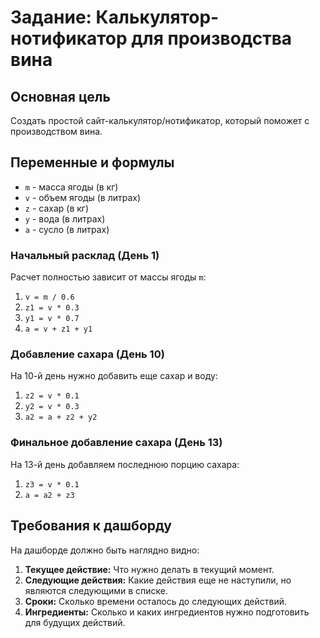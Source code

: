 # Задание: Калькулятор-нотификатор для производства вина

## Основная цель

Создать простой сайт-калькулятор/нотификатор, который поможет с производством вина.

## Переменные и формулы

- `m` - масса ягоды (в кг)
- `v` - объем ягоды (в литрах)
- `z` - сахар (в кг)
- `y` - вода (в литрах)
- `a` - сусло (в литрах)

### Начальный расклад (День 1)

Расчет полностью зависит от массы ягоды `m`:

1.  `v = m / 0.6`
2.  `z1 = v * 0.3`
3.  `y1 = v * 0.7`
4.  `a = v + z1 + y1`

### Добавление сахара (День 10)

На 10-й день нужно добавить еще сахар и воду:

1.  `z2 = v * 0.1`
2.  `y2 = v * 0.3`
3.  `a2 = a + z2 + y2`

### Финальное добавление сахара (День 13)

На 13-й день добавляем последнюю порцию сахара:

1.  `z3 = v * 0.1`
2.  `a = a2 + z3`

## Требования к дашборду

На дашборде должно быть наглядно видно:

1.  **Текущее действие:** Что нужно делать в текущий момент.
2.  **Следующие действия:** Какие действия еще не наступили, но являются следующими в списке.
3.  **Сроки:** Сколько времени осталось до следующих действий.
4.  **Ингредиенты:** Сколько и каких ингредиентов нужно подготовить для будущих действий.
